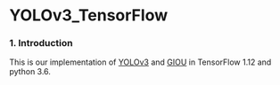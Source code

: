 #  YOLOv3_TensorFlow

### 1. Introduction

This is our implementation of [YOLOv3](https://pjreddie.com/media/files/papers/YOLOv3.pdf)
and [GIOU](https://giou.stanford.edu/GIoU.pdf) in TensorFlow 1.12 and python 3.6.

